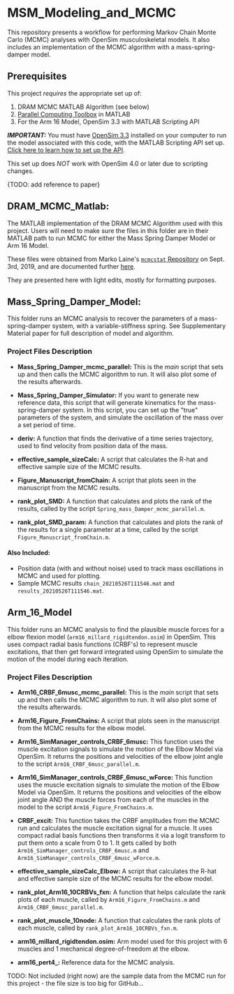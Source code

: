 # MSM_Modeling_and_MCMC
This repository presents a workflow for performing Markov Chain Monte Carlo (MCMC) analyses with OpenSim musculoskeletal models. It also includes an implementation of the MCMC algorithm with a mass-spring-damper model. 

## Prerequisites
This project _requires_ the appropriate set up of: 
1. DRAM MCMC MATLAB Algorithm (see below)  
2. [Parallel Computing Toolbox](https://www.mathworks.com/products/parallel-computing.html) in MATLAB
3. For the Arm 16 Model,  OpenSim 3.3 with MATLAB Scripting API

**_IMPORTANT:_** You must have [OpenSim 3.3](https://simtk.org/frs/download_confirm.php/file/4580/OpenSim-3.3.0-win64VC13P.exe?group_id=91) installed  on your computer to run the model associated with this code, with the MATLAB Scripting API set up. [Click here to learn how to set up the API](https://simtk-confluence.stanford.edu/display/OpenSim33/Scripting+with+Matlab). 

This set up does *NOT* work with OpenSim 4.0 or later due to scripting changes. 

{TODO: add reference to paper}

## DRAM_MCMC_Matlab: 
The MATLAB implementation of the DRAM MCMC Algorithm used with this project. Users will need to make sure the files in this folder are in their MATLAB path to run MCMC for either the Mass Spring Damper Model or Arm 16 Model.

These files were obtained from Marko Laine's [`mcmcstat` Repository](https://github.com/mjlaine/mcmcstat) on Sept. 3rd, 2019, and are documented further [here](https://mjlaine.github.io/mcmcstat/#orgcdeadeb).

They are presented here with light edits, mostly for formatting purposes. 

## Mass_Spring_Damper_Model: 
This folder runs an MCMC analysis to recover the parameters of a mass-spring-damper system, with a variable-stiffness spring. See Supplementary Material paper for full description of model and algorithm. 

### Project Files Description

* **Mass_Spring_Damper_mcmc_parallel:** This is the _main_ script that sets up and then calls the MCMC algorithm to run. It will also plot some of the results afterwards. 

* **Mass_Spring_Damper_Simulator:** If you want to generate new reference data, this script that will generate kinematics for the mass-spring-damper system. In this script, you can set up the "true" parameters of the system, and simulate the oscillation of the mass over a set period of time. 

* **deriv:** A function that finds the derivative of a time series trajectory, used to find velocity from position data of the mass. 

* **effective_sample_sizeCalc:** A script that calculates the R-hat and effective sample size of the MCMC results.

* **Figure_Manuscript_fromChain:** A script that plots seen in the manuscript from the MCMC results.

* **rank_plot_SMD:** A function that calculates and plots the rank of the results, called by the script `Spring_mass_Damper_mcmc_parallel.m`.

* **rank_plot_SMD_param:** A function that calculates and plots the rank of the results for a single parameter at a time, called by the script `Figure_Manuscript_fromChain.m`.

#### **Also Included:**
* Position data (with and without noise) used to track mass oscillations in MCMC and used for plotting.
* Sample MCMC results `chain_20210526T111546.mat` and `results_20210526T111546.mat`.

## Arm_16_Model 
This folder runs an MCMC analysis to find the plausible muscle forces for a elbow flexion model (`arm16_millard_rigidtendon.osim`) in OpenSim. This uses compact radial basis functions (CRBF's) to represent muscle excitations, that then get forward integrated using OpenSim to simulate the motion of the model during each iteration. 

### Project Files Description

* **Arm16_CRBF_6musc_mcmc_parallel:** This is the _main_ script that sets up and then calls the MCMC algorithm to run. It will also plot some of the results afterwards. 

* **Arm16_Figure_FromChains:** A script that plots seen in the manuscript from the MCMC results for the elbow model.

* **Arm16_SimManager_controls_CRBF_6musc:** This function uses the muscle excitation signals to simulate the motion of the Elbow Model via OpenSim. It returns the positions and velocities of the elbow joint angle to the script `Arm16_CRBF_6musc_parallel.m`.

* **Arm16_SimManager_controls_CRBF_6musc_wForce:** This function uses the muscle excitation signals to simulate the motion of the Elbow Model via OpenSim. It returns the positions and velocities of the elbow joint angle AND the muscle forces from each of the muscles in the model to the script `Arm16_Figure_FromChains.m`.

* **CRBF_excit:** This function takes the CRBF amplitudes from the MCMC run and calculates the muscle excitation signal for a muscle. It uses compact radial basis functions then transforms it via a logit transform to put them onto a scale from 0 to 1. It gets called by both `Arm16_SimManager_controls_CRBF_6musc.m` and `Arm16_SimManager_controls_CRBF_6musc_wForce.m`.

* **effective_sample_sizeCalc_Elbow:**  A script that calculates the R-hat and effective sample size of the MCMC results for the elbow model.

* **rank_plot_Arm16_10CRBVs_fxn:** A function that helps calculate the rank plots of each muscle, called by `Arm16_Figure_FromChains.m` and `Arm16_CRBF_6musc_parallel.m`.

* **rank_plot_muscle_10node:** A function that calculates the rank plots of each muscle, called by `rank_plot_Arm16_10CRBVs_fxn.m`.

* **arm16_millard_rigidtendon.osim:** Arm model used for this project with 6 muscles and 1 mechanical degree-of-freedom at the elbow. 

* **arm16_pert4_:** Reference data for the MCMC analysis. 

TODO: Not included (right now) are the sample data from the MCMC run for this project - the file size is too big for GitHub... 
